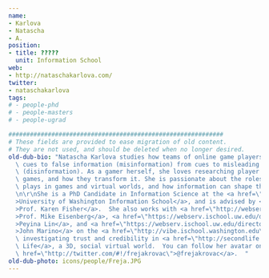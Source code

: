 ```yaml
---
name:
- Karlova
- Natascha
- A.
position:
- title: ?????
  unit: Information School
web:
- http://nataschakarlova.com/
twitter:
- nataschakarlova
tags:
# - people-phd
# - people-masters
# - people-ugrad

############################################################
# These fields are provided to ease migration of old content.
# They are not used, and should be deleted when no longer desired.
old-dub-bio: "Natascha Karlova studies how teams of online game players distinguish\
  \ cues to false information (misinformation) from cues to misleading information\
  \ (disinformation). As a gamer herself, she loves researching player practices around\
  \ games, and how they transform it. She is passionate about the roles that information\
  \ plays in games and virtual worlds, and how information can shape the user experience.\r\
  \n\r\nShe is a PhD Candidate in Information Science at the <a href=\"http://www.ischool.uw.edu\"\
  >University of Washington Information School</a>, and is advised by <a href=\"http://webserv.ischool.uw.edu/directory/faculty/detail.aspx?id=3248\"\
  >Prof. Karen Fisher</a>.  She also works with <a href=\"http://webserv.ischool.uw.edu/directory/faculty/detail.aspx?id=3116\"\
  >Prof. Mike Eisenberg</a>, <a href=\"https://webserv.ischool.uw.edu/directory/students/phd/profile.aspx?netid=pl3\"\
  >Peyina Lin</a>, and <a href=\"https://webserv.ischool.uw.edu/directory/students/phd/profile.aspx?netid=marinoj\"\
  >John Marino</a> on the <a href=\"http://vibe.ischool.washington.edu\">UW VIBE Project</a>\
  \ investigating trust and credibility in <a href=\"http://secondlife.com\">Second\
  \ Life</a>, a 3D, social virtual world.  You can follow her avatar on Twitter <a\
  \ href=\"http://twitter.com/#!/frejakrovac\">@frejakrovac</a>.  "
old-dub-photo: icons/people/Freja.JPG
---
```

